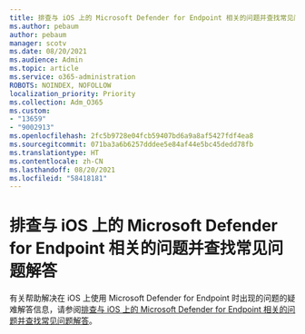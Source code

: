 ```yaml
---
title: 排查与 iOS 上的 Microsoft Defender for Endpoint 相关的问题并查找常见问题解答
ms.author: pebaum
author: pebaum
manager: scotv
ms.date: 08/20/2021
ms.audience: Admin
ms.topic: article
ms.service: o365-administration
ROBOTS: NOINDEX, NOFOLLOW
localization_priority: Priority
ms.collection: Adm_O365
ms.custom:
- "13659"
- "9002913"
ms.openlocfilehash: 2fc5b9728e04fcb59407bd6a9a8af5427fdf4ea8
ms.sourcegitcommit: 071ba3a6b6257dddee5e84af44e5bc45dedd78fb
ms.translationtype: HT
ms.contentlocale: zh-CN
ms.lasthandoff: 08/20/2021
ms.locfileid: "58418181"
---
```

# <a name="troubleshoot-issues-and-find-answers-to-faqs-on-microsoft-defender-for-endpoint-on-ios"></a>排查与 iOS 上的 Microsoft Defender for Endpoint 相关的问题并查找常见问题解答

有关帮助解决在 iOS 上使用 Microsoft Defender for Endpoint 时出现的问题的疑难解答信息，请参阅[排查与 iOS 上的 Microsoft Defender for Endpoint 相关的问题并查找常见问题解答](https://docs.microsoft.com/microsoft-365/security/defender-endpoint/ios-troubleshoot)。